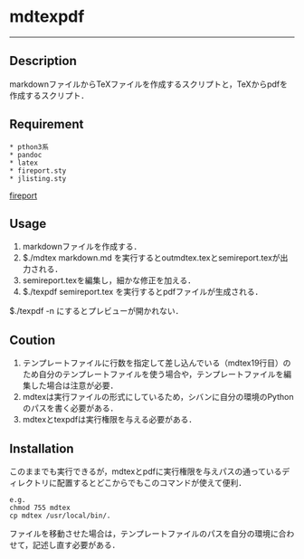 # mdtexpdf

---

## Description
markdownファイルからTeXファイルを作成するスクリプトと，TeXからpdfを作成するスクリプト．

## Requirement
```
* pthon3系
* pandoc
* latex
* fireport.sty
* jlisting.sty
```
[fireport](https://github.com/High-Hill/tex_gaiyo)

## Usage
1. markdownファイルを作成する．
2. $./mdtex markdown.md を実行するとoutmdtex.texとsemireport.texが出力される．
3. semireport.texを編集し，細かな修正を加える．
4. $./texpdf semireport.tex を実行するとpdfファイルが生成される．

$./texpdf -n にするとプレビューが開かれない．

## Coution
1. テンプレートファイルに行数を指定して差し込んでいる（mdtex19行目）のため自分のテンプレートファイルを使う場合や，テンプレートファイルを編集した場合は注意が必要．
2. mdtexは実行ファイルの形式にしているため，シバンに自分の環境のPythonのパスを書く必要がある．
3. mdtexとtexpdfは実行権限を与える必要がある．

## Installation
このままでも実行できるが，mdtexとpdfに実行権限を与えパスの通っているディレクトリに配置するとどこからでもこのコマンドが使えて便利．
```
e.g.
chmod 755 mdtex
cp mdtex /usr/local/bin/.

```
ファイルを移動させた場合は，テンプレートファイルのパスを自分の環境に合わせて，記述し直す必要がある．
